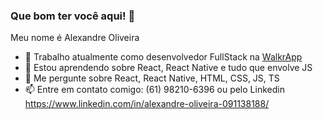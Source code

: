 ### Que bom ter você aqui! 👋

Meu nome é Alexandre Oliveira

- 🔭 Trabalho atualmente como desenvolvedor FullStack na [WalkrApp ](https://walkr.app/)
- 🌱 Estou aprendendo sobre React, React Native e tudo que envolve JS 
- 💬 Me pergunte sobre React, React Native, HTML, CSS, JS, TS 
- 📫 Entre em contato comigo: (61) 98210-6396 ou pelo Linkedin https://www.linkedin.com/in/alexandre-oliveira-091138188/

